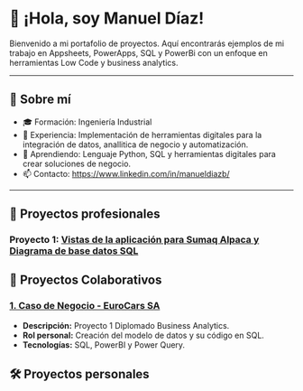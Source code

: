 # 👋 ¡Hola, soy Manuel Díaz!

Bienvenido a mi portafolio de proyectos. Aquí encontrarás ejemplos de mi trabajo en Appsheets, PowerApps, SQL y PowerBi con un enfoque en herramientas Low Code y business analytics.

---

## 🚀 Sobre mí
- 🎓 Formación: Ingeniería Industrial
- 💼 Experiencia: Implementación de herramientas digitales para la integración de datos, anallitica de negocio y automatización.
- 🌱 Aprendiendo: Lenguaje Python, SQL y herramientas digitales para crear soluciones de negocio.
- 📫 Contacto: https://www.linkedin.com/in/manueldiazb/

---

## 📂 Proyectos profesionales

### Proyecto 1: [Vistas de la aplicación para Sumaq Alpaca y Diagrama de base datos SQL](AppSheet/)


## 🤝 Proyectos Colaborativos

### [1. Caso de Negocio - EuroCars SA](https://grupo3p.github.io/SKODA/)
- **Descripción:** Proyecto 1 Diplomado Business Analytics.
- **Rol personal:** Creación del modelo de datos y su código en SQL.
- **Tecnologías:** SQL, PowerBI y Power Query.

## 🛠️ Proyectos personales



